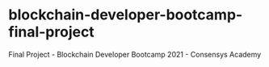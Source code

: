 # blockchain-developer-bootcamp-final-project
Final Project - Blockchain Developer Bootcamp 2021 -  Consensys Academy

